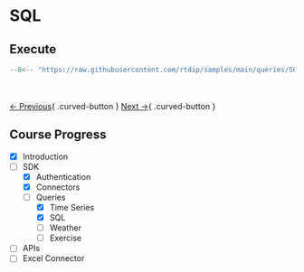 # SQL 

## Execute
```python
--8<-- "https://raw.githubusercontent.com/rtdip/samples/main/queries/SQLQueryBuilder/get.py"
```

<br></br>
[← Previous](./timeseries.md){ .curved-button }
[Next →](./weather.md){ .curved-button }

## Course Progress
-   [X] Introduction
-   [ ] SDK
    *   [X] Authentication
    *   [X] Connectors
    *   [ ] Queries
        +   [X] Time Series
        +   [X] SQL
        +   [ ] Weather
        +   [ ] Exercise
-   [ ] APIs
-   [ ] Excel Connector